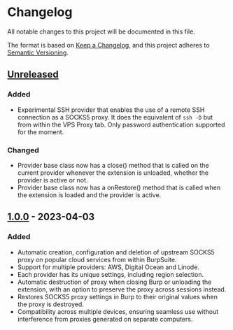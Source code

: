 # Changelog

All notable changes to this project will be documented in this file.

The format is based on [Keep a Changelog](https://keepachangelog.com/en/1.0.0/),
and this project adheres to [Semantic Versioning](https://semver.org/spec/v2.0.0.html).

## [Unreleased]

### Added
- Experimental SSH provider that enables the use of a remote SSH connection as a SOCKS5 proxy. It does the equivalent of `ssh -D` but from within the VPS Proxy tab. Only password authentication supported for the moment.

### Changed
- Provider base class now has a close() method that is called on the current provider whenever the extension is unloaded, whether the provider is active or not.
- Provider base class now has a onRestore() method that is called when the extension is loaded and the provider is active.

## [1.0.0] - 2023-04-03

### Added

- Automatic creation, configuration and deletion of upstream SOCKS5 proxy on popular cloud services from within BurpSuite.
- Support for multiple providers: AWS, Digital Ocean and Linode.
- Each provider has its unique settings, including region selection.
- Automatic destruction of proxy when closing Burp or unloading the extension, with an option to preserve the proxy across sessions instead.
- Restores SOCKS5 proxy settings in Burp to their original values when the proxy is destroyed.
- Compatibility across multiple devices, ensuring seamless use without interference from proxies generated on separate computers.

[unreleased]: https://github.com/d3mondev/burp-vps-proxy/compare/v1.0.0...HEAD
[1.0.0]: https://github.com/d3mondev/burp-vps-proxy/releases/tag/v1.0.0
